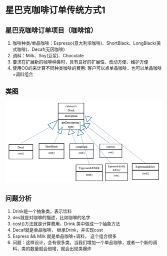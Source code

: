 # 星巴克咖啡订单传统方式1

## 星巴克咖啡订单项目（咖啡馆）

1) 咖啡种类/单品咖啡：Espresso(意大利浓咖啡)、ShortBlack、LongBlack(美式咖啡)、Decaf(无因咖啡)
2) 调料：Milk、Soy(豆浆)、Chocolate
3) 要求在扩展新的咖啡种类时，具有良好的扩展性、改动方便、维护方便
4) 使用OO的来计算不同种类咖啡的费用: 客户可以点单品咖啡，也可以单品咖啡+调料组合

## 类图

![img.png](../../../../resources/picture/img23.png)

## 问题分析

1) Drink是一个抽象类，表示饮料
2) des就是对咖啡的描述，比如咖啡的名字
3) cost()方法就是计算费用，Drink 类中做成一个抽象方法
4) Decaf就是单品咖啡， 继承Drink，并实现cost
5) Espress && Milk 就是单品咖啡+调料， 这个组合很多
6) 问题：这样设计，会有很多类，当我们增加一个单品咖啡，或者一个新的调料，类的数量就会倍增，就会出现类爆炸